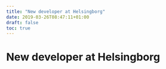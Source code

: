 ```yaml
---
title: "New developer at Helsingborg"
date: 2019-03-26T08:47:11+01:00
draft: false
toc: true
---
```


# New developer at Helsingborg